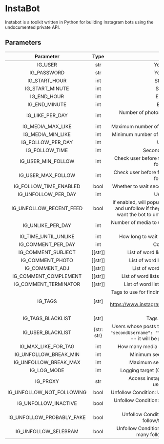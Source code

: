 # InstaBot

Instabot is a toolkit written in Python for building Instagram bots using the undocumented private API.

## Parameters
| Parameter            | Type|                Description                           |        Default value             |
|:--------------------:|:---:|:----------------------------------------------------:|:--------------------------------:|
| IG_USER              | str | Your instagram username                              |      |
| IG_PASSWORD          | str | Your instagram password                              |      |
| IG_START_HOUR        | int | Start program at the hour                            | 0    |
| IG_START_MINUTE      | int | Start program at the min                             | 0    |
| IG_END_HOUR          | int | End program at the hour                              | 23   |
| IG_END_MINUTE        | int | End program at the min                               | 59   |
| IG_LIKE_PER_DAY      | int | Number of photos to like per day (over 1000 may cause throttling) | 1000 |
| IG_MEDIA_MAX_LIKE    | int | Maximum number of likes on photos to like (set to 0 to disable)   | 0    |
| IG_MEDIA_MIN_LIKE    | int | Minimum number of likes on photos to like (set to 0 to disable)   | 0    |
| IG_FOLLOW_PER_DAY    | int | Users to follow per day                              | 0    |
| IG_FOLLOW_TIME       | int | Seconds to wait before unfollowing                   | 5 * 60 * 60 |
| IG_USER_MIN_FOLLOW   | int | Check user before following them if they have X minimum of followers. Set 0 to disable   | 0 |
| IG_USER_MAX_FOLLOW   | int | Check user before following them if they have X maximum of followers. Set 0 to disable   | 0 |
| IG_FOLLOW_TIME_ENABLED  | bool| Whether to wait seconds set in follow_time before unfollowing | True |
| IG_UNFOLLOW_PER_DAY     | int | Users to unfollow per day                            | 0    |
| IG_UNFOLLOW_RECENT_FEED | bool| If enabled, will populate database with users from recent feed and unfollow if they meet the conditions. Disable if you only want the bot to unfollow people it has previously followed. | True |
| IG_UNLIKE_PER_DAY       | int | Number of media to unlike that the bot has previously liked. Set to 0 to disable.                           | 0 |
| IG_TIME_UNTIL_UNLIKE    | int | How long to wait after liking media before unliking them. | 3 * 24 * 60 * 60 (3 days) |
| IG_COMMENT_PER_DAY      | int | Comments to post per day                             | 0    |
| IG_COMMENT_SUBJECT      | [[str]] | List of word lists for comment subject generation        | ['this','the','your'] |
| IG_COMMENT_PHOTO        | [[str]] | List of word lists for comment photo generation          | ['photo','picture','pic','shot','snapshot','capture'] |
| IG_COMMENT_ADJ          | [[str]] | List of word lists for comment adj generation            | ['is','looks','feels'] |
| IG_COMMENT_COMPLEMENT   | [[str]] | List of word lists for comment complement generation     | ['great','super','good','wow','cool','great','magnificent','magical','stylish','beautiful','lovely','glorious','excellent','amazing'] |
| IG_COMMENT_TERMINATOR   | [[str]] | List of word lists for comment terminator generation     | ['.','..','...','!','!!','!!!'] |
| IG_TAGS                 | [str] | Tags to use for finding posts by hasthag or location(l:locationid from e.g. https://www.instagram.com/explore/locations/212999109/los-angeles-california/) | ['cat', 'car', 'dog', 'l:212999109'] |
| IG_TAGS_BLACKLIST       | [str] | Tags to ignore when liking posts                   | [] |
| IG_USER_BLACKLIST       | {str: str} | Users whose posts to ignore. Example: `{"firstUsername": "", "secondUsername": ""}` type only the key and leave value empty -- it will be populated with userids on startup. | {} |
| IG_MAX_LIKE_FOR_TAG     | int | How many media of a given tag to like at once (out of 21) | 5 |
| IG_UNFOLLOW_BREAK_MIN   | int | Minimum seconds to break between unfollows           | 15 |
| IG_UNFOLLOW_BREAK_MAX   | int | Maximum seconds to break between unfollows           | 30 |
| IG_LOG_MODE             | int | Logging target (0 log to console, 1 log to file, 2 no log.) | 0 |
| IG_PROXY                | str | Access instagram through a proxy. (host:port or user:password@host:port) | |
| IG_UNFOLLOW_NOT_FOLLOWING   | bool | Unfollow Condition: Unfollow those who do not follow you back | True |
| IG_UNFOLLOW_INACTIVE        | bool | Unfollow Condition: Unfollow those who have not posted in a while (inactive) | True |
| IG_UNFOLLOW_PROBABLY_FAKE   | bool | Unfollow Condition: Unfollow accounts which skewed follow/follower ratio (probably fake) | True |
| IG_UNFOLLOW_SELEBRAM        | bool | Unfollow Condition: Unfollow (celebrity) accounts with too many followers and not enough following | False |